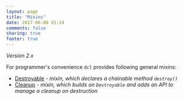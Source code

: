 ```yaml
---
layout: page
title: "Mixins"
date: 2017-06-08 01:24
comments: false
sharing: true
footer: true
---
```


*Version 2.x*

For programmer's convenience `dcl` provides following general mixins:

* [Destroyable](./mixins/destroyable) - *mixin, which declares a chainable method `destroy()`*
* [Cleanup](./mixins/cleanup) - *mixin, which builds on `Destroyable` and adds an API to manage a cleanup on destruction*
